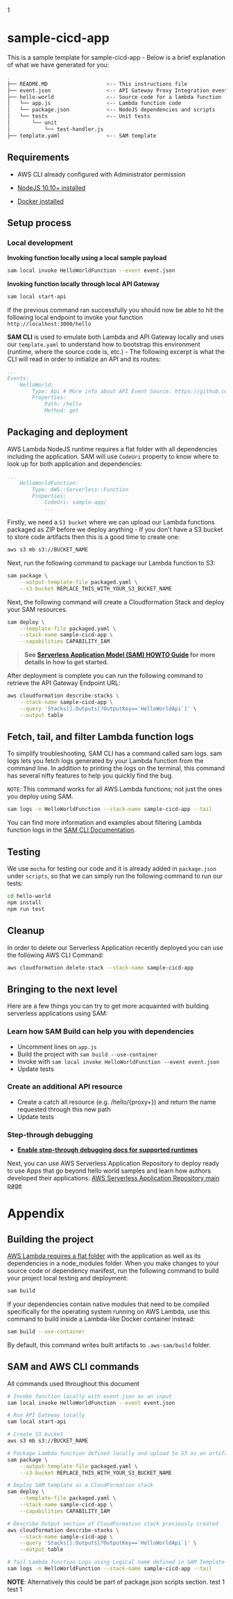 1

# sample-cicd-app

This is a sample template for sample-cicd-app - Below is a brief explanation of what we have generated for you:

```bash
.
├── README.MD                   <-- This instructions file
├── event.json                  <-- API Gateway Proxy Integration event payload
├── hello-world                 <-- Source code for a lambda function
│   └── app.js                  <-- Lambda function code
│   └── package.json            <-- NodeJS dependencies and scripts
│   └── tests                   <-- Unit tests
│       └── unit
│           └── test-handler.js
├── template.yaml               <-- SAM template
```

## Requirements

* AWS CLI already configured with Administrator permission
* [NodeJS 10.10+ installed](https://nodejs.org/en/download/releases/)

* [Docker installed](https://www.docker.com/community-edition)

## Setup process

### Local development

**Invoking function locally using a local sample payload**

```bash
sam local invoke HelloWorldFunction --event event.json
```
 
**Invoking function locally through local API Gateway**

```bash
sam local start-api
```

If the previous command ran successfully you should now be able to hit the following local endpoint to invoke your function `http://localhost:3000/hello`

**SAM CLI** is used to emulate both Lambda and API Gateway locally and uses our `template.yaml` to understand how to bootstrap this environment (runtime, where the source code is, etc.) - The following excerpt is what the CLI will read in order to initialize an API and its routes:

```yaml
...
Events:
    HelloWorld:
        Type: Api # More info about API Event Source: https://github.com/awslabs/serverless-application-model/blob/master/versions/2016-10-31.md#api
        Properties:
            Path: /hello
            Method: get
```

## Packaging and deployment

AWS Lambda NodeJS runtime requires a flat folder with all dependencies including the application. SAM will use `CodeUri` property to know where to look up for both application and dependencies:

```yaml
...
    HelloWorldFunction:
        Type: AWS::Serverless::Function
        Properties:
            CodeUri: sample-app/
            ...
```

Firstly, we need a `S3 bucket` where we can upload our Lambda functions packaged as ZIP before we deploy anything - If you don't have a S3 bucket to store code artifacts then this is a good time to create one:

```bash
aws s3 mb s3://BUCKET_NAME
```

Next, run the following command to package our Lambda function to S3:

```bash
sam package \
    --output-template-file packaged.yaml \
    --s3-bucket REPLACE_THIS_WITH_YOUR_S3_BUCKET_NAME
```

Next, the following command will create a Cloudformation Stack and deploy your SAM resources.

```bash
sam deploy \
    --template-file packaged.yaml \
    --stack-name sample-cicd-app \
    --capabilities CAPABILITY_IAM
```

> **See [Serverless Application Model (SAM) HOWTO Guide](https://docs.aws.amazon.com/serverless-application-model/latest/developerguide/serverless-quick-start.html) for more details in how to get started.**

After deployment is complete you can run the following command to retrieve the API Gateway Endpoint URL:

```bash
aws cloudformation describe-stacks \
    --stack-name sample-cicd-app \
    --query 'Stacks[].Outputs[?OutputKey==`HelloWorldApi`]' \
    --output table
``` 

## Fetch, tail, and filter Lambda function logs

To simplify troubleshooting, SAM CLI has a command called sam logs. sam logs lets you fetch logs generated by your Lambda function from the command line. In addition to printing the logs on the terminal, this command has several nifty features to help you quickly find the bug.

`NOTE`: This command works for all AWS Lambda functions; not just the ones you deploy using SAM.

```bash
sam logs -n HelloWorldFunction --stack-name sample-cicd-app --tail
```

You can find more information and examples about filtering Lambda function logs in the [SAM CLI Documentation](https://docs.aws.amazon.com/serverless-application-model/latest/developerguide/serverless-sam-cli-logging.html).

## Testing

We use `mocha` for testing our code and it is already added in `package.json` under `scripts`, so that we can simply run the following command to run our tests:

```bash
cd hello-world
npm install
npm run test
```

## Cleanup

In order to delete our Serverless Application recently deployed you can use the following AWS CLI Command:

```bash
aws cloudformation delete-stack --stack-name sample-cicd-app
```

## Bringing to the next level

Here are a few things you can try to get more acquainted with building serverless applications using SAM:

### Learn how SAM Build can help you with dependencies

* Uncomment lines on `app.js`
* Build the project with ``sam build --use-container``
* Invoke with ``sam local invoke HelloWorldFunction --event event.json``
* Update tests

### Create an additional API resource

* Create a catch all resource (e.g. /hello/{proxy+}) and return the name requested through this new path
* Update tests

### Step-through debugging

* **[Enable step-through debugging docs for supported runtimes]((https://docs.aws.amazon.com/serverless-application-model/latest/developerguide/serverless-sam-cli-using-debugging.html))**

Next, you can use AWS Serverless Application Repository to deploy ready to use Apps that go beyond hello world samples and learn how authors developed their applications: [AWS Serverless Application Repository main page](https://aws.amazon.com/serverless/serverlessrepo/)

# Appendix

## Building the project

[AWS Lambda requires a flat folder](https://docs.aws.amazon.com/lambda/latest/dg/nodejs-create-deployment-pkg.html) with the application as well as its dependencies in a node_modules folder. When you make changes to your source code or dependency manifest,
run the following command to build your project local testing and deployment:

```bash
sam build
```

If your dependencies contain native modules that need to be compiled specifically for the operating system running on AWS Lambda, use this command to build inside a Lambda-like Docker container instead:
```bash
sam build --use-container
```

By default, this command writes built artifacts to `.aws-sam/build` folder.

## SAM and AWS CLI commands

All commands used throughout this document

```bash
# Invoke function locally with event.json as an input
sam local invoke HelloWorldFunction --event event.json

# Run API Gateway locally
sam local start-api

# Create S3 bucket
aws s3 mb s3://BUCKET_NAME

# Package Lambda function defined locally and upload to S3 as an artifact
sam package \
    --output-template-file packaged.yaml \
    --s3-bucket REPLACE_THIS_WITH_YOUR_S3_BUCKET_NAME

# Deploy SAM template as a CloudFormation stack
sam deploy \
    --template-file packaged.yaml \
    --stack-name sample-cicd-app \
    --capabilities CAPABILITY_IAM

# Describe Output section of CloudFormation stack previously created
aws cloudformation describe-stacks \
    --stack-name sample-cicd-app \
    --query 'Stacks[].Outputs[?OutputKey==`HelloWorldApi`]' \
    --output table

# Tail Lambda function Logs using Logical name defined in SAM Template
sam logs -n HelloWorldFunction --stack-name sample-cicd-app --tail
```

**NOTE**: Alternatively this could be part of package.json scripts section.
test 1
test 1
